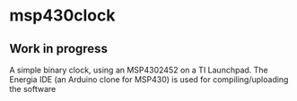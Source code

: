 # msp430clock
## Work in progress
A simple binary clock, using an MSP4302452 on a TI Launchpad.
The Energia IDE (an Arduino clone for MSP430) is used for compiling/uploading the software
